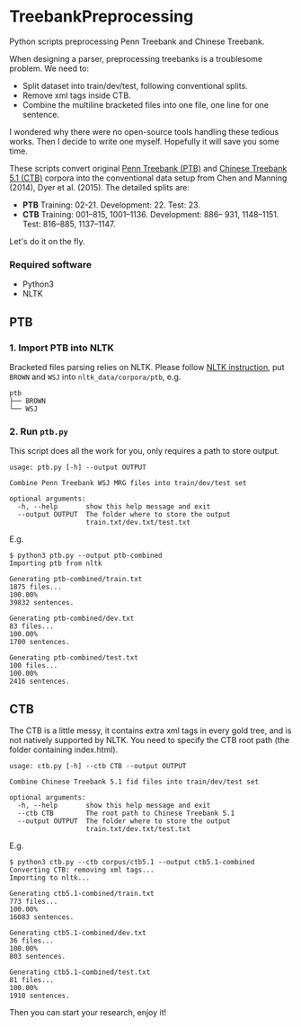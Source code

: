 # TreebankPreprocessing
Python scripts preprocessing Penn Treebank and Chinese Treebank. 
 
When designing a parser, preprocessing treebanks is a troublesome problem. We need to:
 
- Split dataset into train/dev/test, following conventional splits.
- Remove xml tags inside CTB.
- Combine the multiline bracketed files into one file, one line for one sentence.

I wondered why there were no open-source tools handling these tedious works. Then I decide to write one myself. Hopefully it will save you some time.
 
These scripts convert original [Penn Treebank (PTB)](https://catalog.ldc.upenn.edu/ldc99t42) and [Chinese Treebank 5.1 (CTB)](https://catalog.ldc.upenn.edu/LDC2005T01) corpora into the conventional data setup from Chen and Manning (2014), Dyer et al. (2015). The detailed splits are:

- **PTB** Training: 02-21. Development: 22. Test: 23.
- **CTB** Training: 001–815, 1001–1136. Development: 886– 931, 1148–1151. Test: 816–885, 1137–1147.
 
Let's do it on the fly.

### Required software

- Python3
- NLTK
 
## PTB
 
### 1. Import PTB into NLTK

Bracketed files parsing relies on NLTK. Please follow [NLTK instruction](http://www.nltk.org/howto/corpus.html#parsed-corpora), put `BROWN` and `WSJ` into `nltk_data/corpora/ptb`, e.g.

```
ptb
├── BROWN
└── WSJ
```
### 2. Run `ptb.py`

This script does all the work for you, only requires a path to store output.

```text
usage: ptb.py [-h] --output OUTPUT

Combine Penn Treebank WSJ MRG files into train/dev/test set

optional arguments:
  -h, --help       show this help message and exit
  --output OUTPUT  The folder where to store the output
                   train.txt/dev.txt/test.txt
```

E.g.

```
$ python3 ptb.py --output ptb-combined
Importing ptb from nltk

Generating ptb-combined/train.txt
1875 files...
100.00%
39832 sentences.

Generating ptb-combined/dev.txt
83 files...
100.00%
1700 sentences.

Generating ptb-combined/test.txt
100 files...
100.00%
2416 sentences.
```

## CTB

The CTB is a little messy, it contains extra xml tags in every gold tree, and is not natively supported by NLTK. You need to specify the CTB root path (the folder containing index.html).

```
usage: ctb.py [-h] --ctb CTB --output OUTPUT

Combine Chinese Treebank 5.1 fid files into train/dev/test set

optional arguments:
  -h, --help       show this help message and exit
  --ctb CTB        The root path to Chinese Treebank 5.1
  --output OUTPUT  The folder where to store the output
                   train.txt/dev.txt/test.txt
```

E.g.

```text
$ python3 ctb.py --ctb corpus/ctb5.1 --output ctb5.1-combined
Converting CTB: removing xml tags...
Importing to nltk...

Generating ctb5.1-combined/train.txt
773 files...
100.00%
16083 sentences.

Generating ctb5.1-combined/dev.txt
36 files...
100.00%
803 sentences.

Generating ctb5.1-combined/test.txt
81 files...
100.00%
1910 sentences.
```

Then you can start your research, enjoy it!


